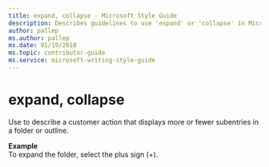 ```yaml
---
title: expand, collapse - Microsoft Style Guide
description: Describes guidelines to use 'expand' or 'collapse' in Microsoft documents and provides alternate examples.
author: pallep
ms.author: pallep
ms.date: 01/19/2018
ms.topic: contributor-guide
ms.service: microsoft-writing-style-guide
---
```


# expand, collapse

Use to describe a customer action that displays more or fewer subentries in a folder or outline. 

**Example**  
To expand the folder, select the plus sign (+).
